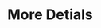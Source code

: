 ---
ee_id: '2204'
site: '1'
type: '2'
long_id: 2012-027 More Details
url: 2012-027-more-details
year: '2012'
medium: Tic-tacs, Mercedes-Benz Concept Style Coupé
commission:
add_credit:
dims: Variable
pitch: "<p>​A handful of tic-tacs thrown under the front seat of a Mercedes,....:)</p>"
ps: "<p>So yeah, this was just some tic tacs thrown under the front seat of a Mercedes,..
  it wz in a show at MOCA LA (curated by Mike D!) I think it is my personal highlight
  of 2012. If you have a Mercedes and are interested in this work - aka having some
  tic tacs thrown under your front seat - please contact me using the contact on the
  ABOUT page of this site. Thanks and looking forward to hearing from you ! :)</p>"
live_url:
related:
title: More Detials
youtube:
imgs: |-
  more-details-2012-027-detail-2-database-JT-Moca.jpg
  more-details-2012-027-detail-database-PC.jpg
  more-details-2012-027-full-1-database-SK.jpg
subheading:
year2: '2012'
download:
add_credits:
related_code:
! '':
layout: things-i-made
---